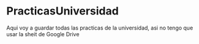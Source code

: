 # PracticasUniversidad
Aqui voy a guardar todas las practicas de la universidad, asi no tengo que usar la sheit de Google Drive
